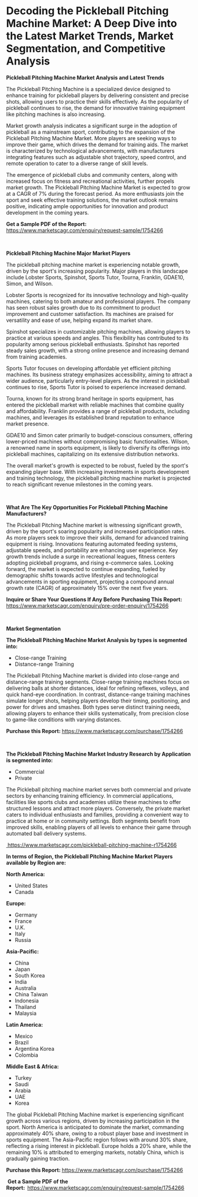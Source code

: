<p><h1>Decoding the Pickleball Pitching Machine Market: A Deep Dive into the Latest Market Trends, Market Segmentation, and Competitive Analysis</h1></p><p><strong>Pickleball Pitching Machine Market Analysis and Latest Trends</strong></p>
<p><p>The Pickleball Pitching Machine is a specialized device designed to enhance training for pickleball players by delivering consistent and precise shots, allowing users to practice their skills effectively. As the popularity of pickleball continues to rise, the demand for innovative training equipment like pitching machines is also increasing. </p><p>Market growth analysis indicates a significant surge in the adoption of pickleball as a mainstream sport, contributing to the expansion of the Pickleball Pitching Machine Market. More players are seeking ways to improve their game, which drives the demand for training aids. The market is characterized by technological advancements, with manufacturers integrating features such as adjustable shot trajectory, speed control, and remote operation to cater to a diverse range of skill levels.</p><p>The emergence of pickleball clubs and community centers, along with increased focus on fitness and recreational activities, further propels market growth. The Pickleball Pitching Machine Market is expected to grow at a CAGR of 7% during the forecast period. As more enthusiasts join the sport and seek effective training solutions, the market outlook remains positive, indicating ample opportunities for innovation and product development in the coming years.</p></p>
<p><strong>Get a Sample PDF of the Report:&nbsp;</strong> <a href="https://www.marketscagr.com/enquiry/request-sample/1754266?utm_campaign=3293&utm_medium=2&utm_source=Github&utm_content=ia&utm_term=16042025&utm_id=pickleball-pitching-machine">https://www.marketscagr.com/enquiry/request-sample/1754266</a></p>
<p>&nbsp;</p>
<p><strong>Pickleball Pitching Machine Major Market Players</strong></p>
<p><p>The pickleball pitching machine market is experiencing notable growth, driven by the sport's increasing popularity. Major players in this landscape include Lobster Sports, Spinshot, Sports Tutor, Tourna, Franklin, GDAE10, Simon, and Wilson.</p><p>Lobster Sports is recognized for its innovative technology and high-quality machines, catering to both amateur and professional players. The company has seen robust sales growth due to its commitment to product improvement and customer satisfaction. Its machines are praised for versatility and ease of use, helping expand its market share.</p><p>Spinshot specializes in customizable pitching machines, allowing players to practice at various speeds and angles. This flexibility has contributed to its popularity among serious pickleball enthusiasts. Spinshot has reported steady sales growth, with a strong online presence and increasing demand from training academies.</p><p>Sports Tutor focuses on developing affordable yet efficient pitching machines. Its business strategy emphasizes accessibility, aiming to attract a wider audience, particularly entry-level players. As the interest in pickleball continues to rise, Sports Tutor is poised to experience increased demand.</p><p>Tourna, known for its strong brand heritage in sports equipment, has entered the pickleball market with reliable machines that combine quality and affordability. Franklin provides a range of pickleball products, including machines, and leverages its established brand reputation to enhance market presence.</p><p>GDAE10 and Simon cater primarily to budget-conscious consumers, offering lower-priced machines without compromising basic functionalities. Wilson, a renowned name in sports equipment, is likely to diversify its offerings into pickleball machines, capitalizing on its extensive distribution networks.</p><p>The overall market's growth is expected to be robust, fueled by the sport's expanding player base. With increasing investments in sports development and training technology, the pickleball pitching machine market is projected to reach significant revenue milestones in the coming years.</p></p>
<p>&nbsp;</p>
<p><strong>What Are The Key Opportunities For Pickleball Pitching Machine Manufacturers?</strong></p>
<p><p>The Pickleball Pitching Machine market is witnessing significant growth, driven by the sport's soaring popularity and increased participation rates. As more players seek to improve their skills, demand for advanced training equipment is rising. Innovations featuring automated feeding systems, adjustable speeds, and portability are enhancing user experience. Key growth trends include a surge in recreational leagues, fitness centers adopting pickleball programs, and rising e-commerce sales. Looking forward, the market is expected to continue expanding, fueled by demographic shifts towards active lifestyles and technological advancements in sporting equipment, projecting a compound annual growth rate (CAGR) of approximately 15% over the next five years.</p></p>
<p><strong>Inquire or Share Your Questions If Any Before Purchasing This Report:</strong> <a href="https://www.marketscagr.com/enquiry/pre-order-enquiry/1754266?utm_campaign=3293&utm_medium=2&utm_source=Github&utm_content=ia&utm_term=16042025&utm_id=pickleball-pitching-machine">https://www.marketscagr.com/enquiry/pre-order-enquiry/1754266</a></p>
<p>&nbsp;</p>
<p><strong>Market Segmentation</strong></p>
<p><strong>The Pickleball Pitching Machine Market Analysis by types is segmented into:</strong></p>
<p><ul><li>Close-range Training</li><li>Distance-range Training</li></ul></p>
<p><p>The Pickleball Pitching Machine market is divided into close-range and distance-range training segments. Close-range training machines focus on delivering balls at shorter distances, ideal for refining reflexes, volleys, and quick hand-eye coordination. In contrast, distance-range training machines simulate longer shots, helping players develop their timing, positioning, and power for drives and smashes. Both types serve distinct training needs, allowing players to enhance their skills systematically, from precision close to game-like conditions with varying distances.</p></p>
<p><strong>Purchase this Report:&nbsp;</strong><a href="https://www.marketscagr.com/purchase/1754266?utm_campaign=3293&utm_medium=2&utm_source=Github&utm_content=ia&utm_term=16042025&utm_id=pickleball-pitching-machine">https://www.marketscagr.com/purchase/1754266</a></p>
<p>&nbsp;</p>
<p><strong>The Pickleball Pitching Machine Market Industry Research by Application is segmented into:</strong></p>
<p><ul><li>Commercial</li><li>Private</li></ul></p>
<p><p>The Pickleball pitching machine market serves both commercial and private sectors by enhancing training efficiency. In commercial applications, facilities like sports clubs and academies utilize these machines to offer structured lessons and attract more players. Conversely, the private market caters to individual enthusiasts and families, providing a convenient way to practice at home or in community settings. Both segments benefit from improved skills, enabling players of all levels to enhance their game through automated ball delivery systems.</p></p>
<p><a href="https://www.marketscagr.com/pickleball-pitching-machine-r1754266?utm_campaign=3293&utm_medium=2&utm_source=Github&utm_content=ia&utm_term=16042025&utm_id=pickleball-pitching-machine">&nbsp;https://www.marketscagr.com/pickleball-pitching-machine-r1754266</a></p>
<p><strong>In terms of Region, the Pickleball Pitching Machine Market Players available by Region are:</strong></p>
<p>
    <p> <strong> North America: </strong>
        <ul>
            <li>United States</li>
            <li>Canada</li>
        </ul>
        </p> 
    <p> <strong> Europe: </strong>
        <ul>
            <li>Germany</li>
            <li>France</li>
            <li>U.K.</li>
            <li>Italy</li>
            <li>Russia</li>
        </ul>
        </p> 
    <p> <strong> Asia-Pacific: </strong>
        <ul>
            <li>China</li>
            <li>Japan</li>
            <li>South Korea</li>
            <li>India</li>
            <li>Australia</li>
            <li>China Taiwan</li>
            <li>Indonesia</li>
            <li>Thailand</li>
            <li>Malaysia</li>
        </ul>
        </p> 
    <p> <strong> Latin America: </strong>
        <ul>
            <li>Mexico</li>
            <li>Brazil</li>
            <li>Argentina Korea</li>
            <li>Colombia</li>
        </ul>
        </p> 
    <p> <strong> Middle East & Africa: </strong>
        <ul>
            <li>Turkey</li>
            <li>Saudi</li>
            <li>Arabia</li>
            <li>UAE</li>
            <li>Korea</li>
        </ul>
    </p>
    </p>
<p><p>The global Pickleball Pitching Machine market is experiencing significant growth across various regions, driven by increasing participation in the sport. North America is anticipated to dominate the market, commanding approximately 40% share, owing to a robust player base and investment in sports equipment. The Asia-Pacific region follows with around 30% share, reflecting a rising interest in pickleball. Europe holds a 20% share, while the remaining 10% is attributed to emerging markets, notably China, which is gradually gaining traction.</p></p>
<p><strong>Purchase this Report: </strong><a href="https://www.marketscagr.com/purchase/1754266?utm_campaign=3293&utm_medium=2&utm_source=Github&utm_content=ia&utm_term=16042025&utm_id=pickleball-pitching-machine">https://www.marketscagr.com/purchase/1754266</a></p>
<p>&nbsp;<strong>Get a Sample PDF of the Report:&nbsp;&nbsp;</strong><a href="https://www.marketscagr.com/enquiry/request-sample/1754266?utm_campaign=3293&utm_medium=2&utm_source=Github&utm_content=ia&utm_term=16042025&utm_id=pickleball-pitching-machine">https://www.marketscagr.com/enquiry/request-sample/1754266</a></p>
<p><strong></strong></p>
<p><p></p><p></p><p></p></p>